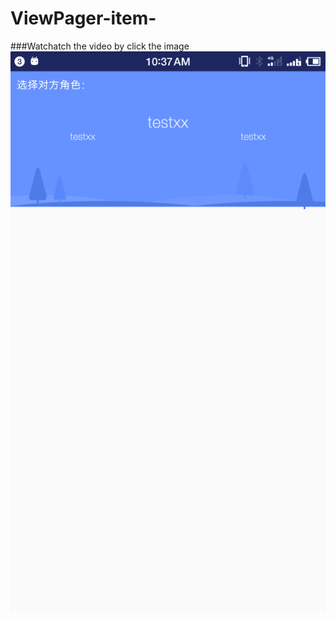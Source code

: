 # ViewPager-item-

###Watchatch the video by click the image
[![Watch the video](https://github.com/yanbin92/ViewPager-item-/blob/master/webwxgetmsgimg.jpeg)](https://wx.qq.com/cgi-bin/mmwebwx-bin/webwxgetvideo?msgid=5026062494236635333&amp;skey=%40crypt_e6e23d65_a7f7374ff7ea5ad3fa2111675e47fad2)

